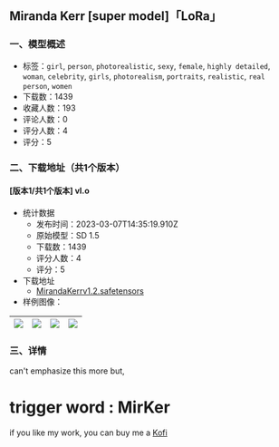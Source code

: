 ## Miranda Kerr [super model]「LoRa」
### 一、模型概述

- 标签：`girl`, `person`, `photorealistic`, `sexy`, `female`, `highly detailed`, `woman`, `celebrity`, `girls`, `photorealism`, `portraits`, `realistic`, `real person`, `women`
- 下载数：1439
- 收藏人数：193
- 评论人数：0
- 评分人数：4
- 评分：5

### 二、下载地址（共1个版本）

#### [版本1/共1个版本] vI.o

- 统计数据
  - 发布时间：2023-03-07T14:35:19.910Z
  - 原始模型：SD 1.5
  - 下载数：1439
  - 评分人数：4
  - 评分：5
- 下载地址
  - [MirandaKerrv1.2.safetensors](https://civitai.com/api/download/models/19858)
- 样例图像：

| <img src="https://image.civitai.com/xG1nkqKTMzGDvpLrqFT7WA/83f891b1-145d-4b44-28b5-fb56a071e100/width=450/209158.jpeg" /> | <img src="https://image.civitai.com/xG1nkqKTMzGDvpLrqFT7WA/8301cd0b-0555-4722-5109-6ae8535b3e00/width=450/209165.jpeg" /> | <img src="https://image.civitai.com/xG1nkqKTMzGDvpLrqFT7WA/bfc8d1f1-79af-4783-e90e-013ea920ad00/width=450/209212.jpeg" /> | <img src="https://image.civitai.com/xG1nkqKTMzGDvpLrqFT7WA/b3f9d8a8-112b-4eb6-02a2-32039b2d6100/width=450/209164.jpeg" /> |
| ---- | ---- | ---- | ---- |


### 三、详情
<p>can't emphasize this more but,<br /></p><h1>trigger word : MirKer</h1><p></p><p></p><p>if you like my work, you can buy me a <a target="_blank" rel="ugc" href="https://ko-fi.com/dogucat">Kofi</a></p><p></p><p></p>